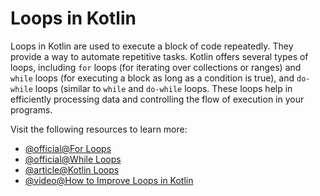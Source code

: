 # Loops in Kotlin

Loops in Kotlin are used to execute a block of code repeatedly. They provide a way to automate repetitive tasks. Kotlin offers several types of loops, including `for` loops (for iterating over collections or ranges) and `while` loops (for executing a block as long as a condition is true), and `do-while` loops (similar to `while` and `do-while` loops. These loops help in efficiently processing data and controlling the flow of execution in your programs.

Visit the following resources to learn more:

- [@official@For Loops](https://kotlinlang.org/docs/control-flow.html#for-loops)
- [@official@While Loops](https://kotlinlang.org/docs/control-flow.html#while-loops)
- [@article@Kotlin Loops](https://www.codecademy.com/resources/docs/kotlin/loops)
- [@video@How to Improve Loops in Kotlin](https://www.youtube.com/watch?v=i-kyPp1qFBA)